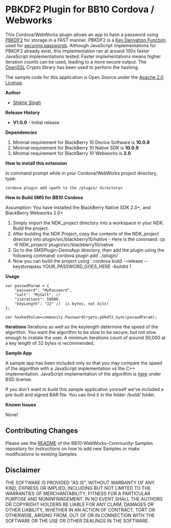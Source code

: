 # PBKDF2 Plugin for BB10 Cordova / Webworks

This Cordova/WebWorks plugin allows an app to hash a password using [PBKDF2](http://en.wikipedia.org/wiki/PBKDF2) for storage in a 
FAST manner. PBKDF2 is a [Key Derivation Function](http://en.wikipedia.org/wiki/Key_derivation_function) used for [securing passwords](https://crackstation.net/hashing-security.htm). 
Although JavaScript implementations for PBKDF2 already exist, this implementation ran at around 100x faster JavaScript implementations tested.
Faster implementations means higher iteration counts can be used, leading to a more secure output. 
The [OpenSSL](http://www.openssl.org/) Crypto library has been used to perform the hashing. 

The sample code for this application is Open Source under the [Apache 2.0 License](http://www.apache.org/licenses/LICENSE-2.0.html).


**Author** 

* [Shikhir Singh](http://code.shikhir.com/)


**Release History**

* **V1.0.0** - Initial release

**Dependencies**

1. Minimal requirement for BlackBerry 10 Device Software is **10.0.9**
2. Minimal requirement for BlackBerry 10 Native SDK is **10.0.9**
3. Minimal requirement for BlackBerry 10 Webworks is **2.0**


**How to install this extension**

In command prompt while in your Cordova/WebWorks project directory, type: 
```
cordova plugin add <path to the /plugin/ directory>
```

**How to Build SMS for BB10 Cordova**

Assumption: You have installed the BlackBerry Native SDK 2.0+, and BlackBerry Webworks 2.0+

1. Simply import the NDK_project directory into a workspace in your NDK. Build the project. 
2. After building the NDK Project, copy the contents of the NDK_project directory into plugin/src/blackberry10/native - Here is the command: cp -R NDK_project/ plugin/src/blackberry10/native 
3. Go to the SMSPlugin-DemoApp directory, then add the plugin using the following command: cordova plugin add ../plugin/
4. Now you can build the project using : cordova build --release --keystorepass YOUR_PASSWORD_GOES_HERE -buildId 1 

**Usage**

```
var passwdParam = {
	"password": "MyPassword",  
	"salt": "MySalt", // 
	"iterations": 50000, 
	"keyLength": "32" //  is bytes, not bits!
};
						
var hashedValue=community.PasswordCrypto.pbkdf2_Sync(passwdParam); 
```
**Iterations**
Iterations as well as the keylength determine the speed of the algorithm. You want the algorithm to be slow to be secure, but not slow
enough to irratate the user. A minimum iterations count of around 30,000 at a key length of 32 bytes is recommended. 

 
**Sample App**

A sample app has been included only so that you may compare the speed of the algorithm with a JavaScript implementation vs the C++ implementation. JavaScript implementation of the algorithm is [here](http://anandam.name/pbkdf2/) under BSD license. 

If you don't want to build this sample application yourself we've included a pre-built and signed BAR file. 
You can find it in the folder /build/ folder. 


**Known Issues**

None! 


## Contributing Changes

Please see the [README](https://github.com/blackberry/BB10-WebWorks-Community-Samples) of the BB10-WebWorks-Community-Samples repository for instructions on how to add new Samples or make modifications to existing Samples.



## Disclaimer

THE SOFTWARE IS PROVIDED "AS IS", WITHOUT WARRANTY OF ANY KIND, EXPRESS OR IMPLIED, INCLUDING 
BUT NOT LIMITED TO THE WARRANTIES OF MERCHANTABILITY, FITNESS FOR A PARTICULAR PURPOSE 
AND NONINFRINGEMENT. IN NO EVENT SHALL THE AUTHORS OR COPYRIGHT HOLDERS BE LIABLE FOR 
ANY CLAIM, DAMAGES OR OTHER LIABILITY, WHETHER IN AN ACTION OF CONTRACT, TORT OR 
OTHERWISE, ARISING FROM, OUT OF OR IN CONNECTION WITH THE SOFTWARE OR THE USE OR 
OTHER DEALINGS IN THE SOFTWARE.